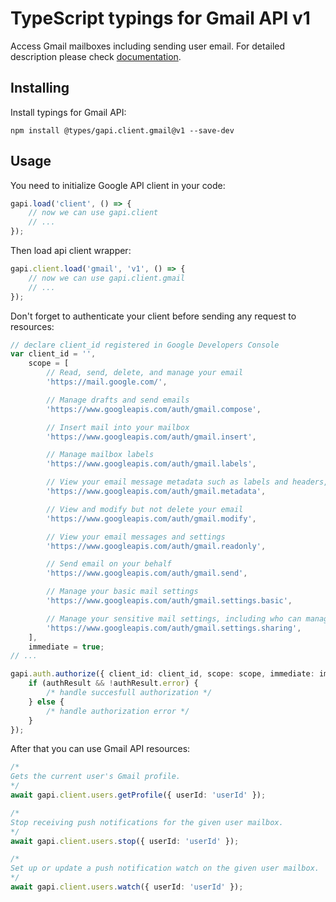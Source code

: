 # TypeScript typings for Gmail API v1

Access Gmail mailboxes including sending user email.
For detailed description please check [documentation](https://developers.google.com/gmail/api/).

## Installing

Install typings for Gmail API:

```
npm install @types/gapi.client.gmail@v1 --save-dev
```

## Usage

You need to initialize Google API client in your code:

```typescript
gapi.load('client', () => {
    // now we can use gapi.client
    // ...
});
```

Then load api client wrapper:

```typescript
gapi.client.load('gmail', 'v1', () => {
    // now we can use gapi.client.gmail
    // ...
});
```

Don't forget to authenticate your client before sending any request to resources:

```typescript
// declare client_id registered in Google Developers Console
var client_id = '',
    scope = [
        // Read, send, delete, and manage your email
        'https://mail.google.com/',

        // Manage drafts and send emails
        'https://www.googleapis.com/auth/gmail.compose',

        // Insert mail into your mailbox
        'https://www.googleapis.com/auth/gmail.insert',

        // Manage mailbox labels
        'https://www.googleapis.com/auth/gmail.labels',

        // View your email message metadata such as labels and headers, but not the email body
        'https://www.googleapis.com/auth/gmail.metadata',

        // View and modify but not delete your email
        'https://www.googleapis.com/auth/gmail.modify',

        // View your email messages and settings
        'https://www.googleapis.com/auth/gmail.readonly',

        // Send email on your behalf
        'https://www.googleapis.com/auth/gmail.send',

        // Manage your basic mail settings
        'https://www.googleapis.com/auth/gmail.settings.basic',

        // Manage your sensitive mail settings, including who can manage your mail
        'https://www.googleapis.com/auth/gmail.settings.sharing',
    ],
    immediate = true;
// ...

gapi.auth.authorize({ client_id: client_id, scope: scope, immediate: immediate }, (authResult) => {
    if (authResult && !authResult.error) {
        /* handle succesfull authorization */
    } else {
        /* handle authorization error */
    }
});
```

After that you can use Gmail API resources:

```typescript
/* 
Gets the current user's Gmail profile.  
*/
await gapi.client.users.getProfile({ userId: 'userId' });

/* 
Stop receiving push notifications for the given user mailbox.  
*/
await gapi.client.users.stop({ userId: 'userId' });

/* 
Set up or update a push notification watch on the given user mailbox.  
*/
await gapi.client.users.watch({ userId: 'userId' });
```
